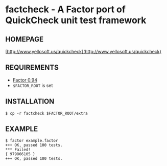 # factcheck - A Factor port of QuickCheck unit test framework

## HOMEPAGE

[http://www.yellosoft.us/quickcheck](http://www.yellosoft.us/quickcheck)

## REQUIREMENTS

 - [Factor 0.94](http://factorcode.org/)
 - `$FACTOR_ROOT` is set

## INSTALLATION

	$ cp -r factcheck $FACTOR_ROOT/extra

## EXAMPLE

	$ factor example.factor 
	+++ OK, passed 100 tests.
	*** Failed!
	{ 979866105 }
	+++ OK, passed 100 tests.